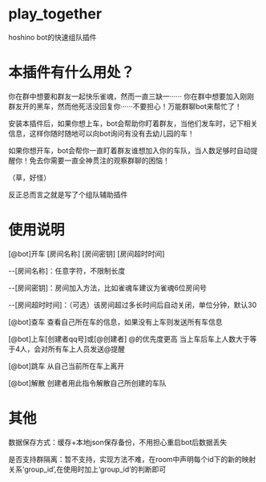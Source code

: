 # play_together
hoshino bot的快速组队插件

# 本插件有什么用处？

你在群中想要和群友一起快乐雀魂，然而一直三缺一······ 你在群中想要加入刚刚群友开的黑车，然而他死活没回复你······不要担心！万能群聊bot来帮忙了！

安装本插件后，如果你想上车，bot会帮助你盯着群友，当他们发车时，记下相关信息，这样你随时随地可以向bot询问有没有去幼儿园的车！

如果你想开车，bot会帮你一直盯着群友谁想加入你的车队，当人数足够时自动提醒你！免去你需要一直全神贯注的观察群聊的困恼！

（草，好怪）

反正总而言之就是写了个组队辅助插件

# 使用说明

[@bot]开车 [房间名称] [房间密钥] [房间超时时间]

--[房间名称]：任意字符，不限制长度

--[房间密钥]：房间加入方法，比如雀魂车建议为雀魂6位房间号

--[房间超时时间]：（可选）该房间超过多长时间后自动关闭，单位分钟，默认30

[@bot]查车 查看自己所在车的信息，如果没有上车则发送所有车信息

[@bot]上车[创建者qq号]或[@创建者] @的优先度更高 当上车后车上人数大于等于4人，会对所有车上人员发送@提醒

[@bot]跳车 从自己当前所在车上离开

[@bot]解散 创建者用此指令解散自己所创建的车队

# 其他

数据保存方式：缓存+本地json保存备份，不用担心重启bot后数据丢失

是否支持群隔离：暂不支持，实现方法不难，在room中声明每个id下的新的映射关系‘group_id’,在使用时加上‘group_id’的判断即可
